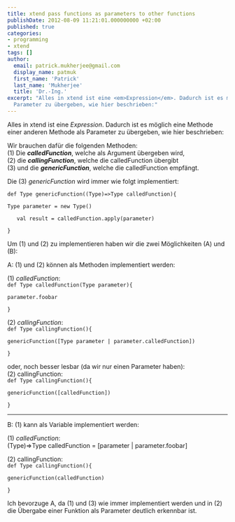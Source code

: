 ```yaml
---
title: xtend pass functions as parameters to other functions
publishDate: 2012-08-09 11:21:01.000000000 +02:00
published: true
categories:
- programming
- xtend
tags: []
author:
  email: patrick.mukherjee@gmail.com
  display_name: patmuk
  first_name: 'Patrick'
  last_name: 'Mukherjee'
  title: 'Dr.-Ing.'
excerpt: "Alles in xtend ist eine <em>Expression</em>. Dadurch ist es möglich eine Methode einer anderen Methode als
  Parameter zu übergeben, wie hier beschrieben:"
---
```

<p>Alles in xtend ist eine <em>Expression</em>. Dadurch ist es möglich eine Methode einer anderen Methode als
  Parameter zu übergeben, wie hier beschrieben:<br />
</p>
<p>Wir brauchen dafür die folgenden Methoden:<br />
  (1) Die <strong><em>calledFunction</em></strong>, welche als Argument übergeben wird,<br />
  (2) die <strong><em>callingFunction</em></strong>, welche die calledFunction übergibt<br />
  (3) und die <strong><em>genericFunction</em></strong>, welche die calledFunction empfängt.</p>
<p>Die (3) <em>genericFunction</em> wird immer wie folgt implementiert:</p>
<p><code>def Type genericFunction((Type)=&gt;Type calledFunction){<br />
Type parameter = new Type()<br />
   val result = calledFunction.apply(parameter)<br />
}</code></p>
<p>Um (1) und (2) zu implementieren haben wir die zwei Möglichkeiten (A) und (B):</p>
<p>A: (1) und (2) können als Methoden implementiert werden:</p>
<p>(1) <em>calledFunction</em>:<br />
  <code>def Type calledFunction(Type parameter){<br />
parameter.foobar<br />
}</code>
</p>
<p>(2) <em>callingFunction</em>:<br />
  <code>def Type callingFunction(){<br />
genericFunction([Type parameter | parameter.calledFunction])<br />
}<br />
</code>oder, noch besser lesbar (da wir nur einen Parameter haben):<br />
  (2) callingFunction:<br />
  <code>def Type callingFunction(){<br />
genericFunction([calledFunction])<br />
}</code>
</p>
<hr />
<p>B: (1) kann als Variable implementiert werden:</p>
<p>(1) <em>calledFunction</em>:<br />
  (Type)=&gt;Type calledFunction = [parameter | parameter.foobar]</p>
<p>(2) callingFunction:<br />
  <code>def Type callingFunction(){<br />
genericFunction(calledFunction)<br />
}</code>
</p>
<p>Ich bevorzuge A, da (1) und (3) wie immer implementiert werden und in (2) die Übergabe einer Funktion als Parameter
  deutlich erkennbar ist.</p>

